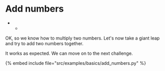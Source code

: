 # Add numbers

* +


OK, so we know how to multiply two numbers. Let's now take a giant leap and try to add two numbers together.

It works as expected. We can move on to the next challenge.



{% embed include file="src/examples/basics/add_numbers.py" %}


